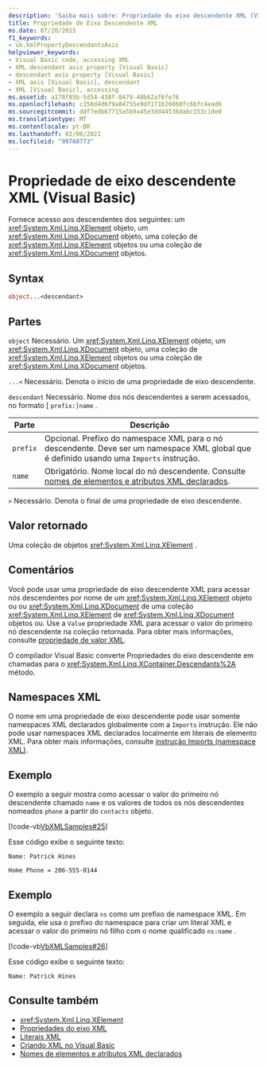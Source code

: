 ```yaml
---
description: 'Saiba mais sobre: Propriedade do eixo descendente XML (Visual Basic)'
title: Propriedade de Eixo Descendente XML
ms.date: 07/20/2015
f1_keywords:
- vb.XmlPropertyDescendantsAxis
helpviewer_keywords:
- Visual Basic code, accessing XML
- XML descendant axis property [Visual Basic]
- descendant axis property [Visual Basic]
- XML axis [Visual Basic], descendant
- XML [Visual Basic], accessing
ms.assetid: a178f85b-5d54-438f-8479-40b62af6fe76
ms.openlocfilehash: c356d4d6f9a84755e9df171b26060fc6bfc4ead6
ms.sourcegitcommit: ddf7edb67715a5b9a45e3dd44536dabc153c1de0
ms.translationtype: MT
ms.contentlocale: pt-BR
ms.lasthandoff: 02/06/2021
ms.locfileid: "99768773"
---
```

# <a name="xml-descendant-axis-property-visual-basic"></a>Propriedade de eixo descendente XML (Visual Basic)

Fornece acesso aos descendentes dos seguintes: um <xref:System.Xml.Linq.XElement> objeto, um <xref:System.Xml.Linq.XDocument> objeto, uma coleção de <xref:System.Xml.Linq.XElement> objetos ou uma coleção de <xref:System.Xml.Linq.XDocument> objetos.

## <a name="syntax"></a>Syntax

```vb
object...<descendant>
```

## <a name="parts"></a>Partes

`object` Necessário. Um <xref:System.Xml.Linq.XElement> objeto, um <xref:System.Xml.Linq.XDocument> objeto, uma coleção de <xref:System.Xml.Linq.XElement> objetos ou uma coleção de <xref:System.Xml.Linq.XDocument> objetos.

`...<` Necessário. Denota o início de uma propriedade de eixo descendente.

`descendant` Necessário. Nome dos nós descendentes a serem acessados, no formato [ `prefix:]name` .

|Parte|Descrição|
|----------|-----------------|
|`prefix`|Opcional. Prefixo do namespace XML para o nó descendente. Deve ser um namespace XML global que é definido usando uma `Imports` instrução.|
|`name`|Obrigatório. Nome local do nó descendente. Consulte [nomes de elementos e atributos XML declarados](../../programming-guide/language-features/xml/names-of-declared-xml-elements-and-attributes.md).|

`>` Necessário. Denota o final de uma propriedade de eixo descendente.

## <a name="return-value"></a>Valor retornado

Uma coleção de objetos <xref:System.Xml.Linq.XElement> .

## <a name="remarks"></a>Comentários

Você pode usar uma propriedade de eixo descendente XML para acessar nós descendentes por nome de um <xref:System.Xml.Linq.XElement> objeto ou ou <xref:System.Xml.Linq.XDocument> de uma coleção <xref:System.Xml.Linq.XElement> de <xref:System.Xml.Linq.XDocument> objetos ou. Use a `Value` propriedade XML para acessar o valor do primeiro nó descendente na coleção retornada. Para obter mais informações, consulte [propriedade de valor XML](xml-value-property.md).

O compilador Visual Basic converte Propriedades do eixo descendente em chamadas para o <xref:System.Xml.Linq.XContainer.Descendants%2A> método.

## <a name="xml-namespaces"></a>Namespaces XML

O nome em uma propriedade de eixo descendente pode usar somente namespaces XML declarados globalmente com a `Imports` instrução. Ele não pode usar namespaces XML declarados localmente em literais de elemento XML. Para obter mais informações, consulte [instrução Imports (namespace XML)](../statements/imports-statement-xml-namespace.md).

## <a name="example"></a>Exemplo

O exemplo a seguir mostra como acessar o valor do primeiro nó descendente chamado `name` e os valores de todos os nós descendentes nomeados `phone` a partir do `contacts` objeto.

[!code-vb[VbXMLSamples#25](~/samples/snippets/visualbasic/VS_Snippets_VBCSharp/VbXMLSamples/VB/XMLSamples11.vb#25)]

Esse código exibe o seguinte texto:

`Name: Patrick Hines`

`Home Phone = 206-555-0144`

## <a name="example"></a>Exemplo

O exemplo a seguir declara `ns` como um prefixo de namespace XML. Em seguida, ele usa o prefixo do namespace para criar um literal XML e acessar o valor do primeiro nó filho com o nome qualificado `ns:name` .

[!code-vb[VbXMLSamples#26](~/samples/snippets/visualbasic/VS_Snippets_VBCSharp/VbXMLSamples/VB/XMLSamples12.vb#26)]

Esse código exibe o seguinte texto:

`Name: Patrick Hines`

## <a name="see-also"></a>Consulte também

- <xref:System.Xml.Linq.XElement>
- [Propriedades do eixo XML](index.md)
- [Literais XML](../xml-literals/index.md)
- [Criando XML no Visual Basic](../../programming-guide/language-features/xml/creating-xml.md)
- [Nomes de elementos e atributos XML declarados](../../programming-guide/language-features/xml/names-of-declared-xml-elements-and-attributes.md)
